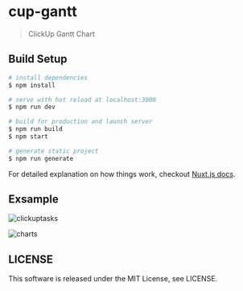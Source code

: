 # cup-gantt

> ClickUp Gantt Chart

## Build Setup

```bash
# install dependencies
$ npm install

# serve with hot reload at localhost:3000
$ npm run dev

# build for production and launch server
$ npm run build
$ npm start

# generate static project
$ npm run generate
```

For detailed explanation on how things work, checkout [Nuxt.js docs](https://nuxtjs.org).

## Exsample

![clickuptasks](https://user-images.githubusercontent.com/10706586/52896585-93f85580-320d-11e9-88bd-d67dfdbae8b2.png)

![charts](https://user-images.githubusercontent.com/10706586/52896589-a07cae00-320d-11e9-9a33-221cd6d0b58f.png)

## LICENSE

This software is released under the MIT License, see LICENSE.

